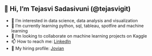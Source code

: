## 👋 Hi, I’m Tejasvi Sadasivuni (@tejasvigit)
- 👀 I’m interested in data science, data analysis and visualization
- 🌱 I’m currently learning python, sql, tableau, spotfire and machine learning
- 💞️ I’m looking to collaborate on machine learning projects on Kaggle
- 📫 How to reach me: [LinkedIn](https://www.linkedin.com/in/tsadasivuni/)
- 👀 My hiring profile: [Jovian](https://jovian.ai/hire/tejasvi-sadasivuni)

<!---
tejasvigit/tejasvigit is a ✨ special ✨ repository because its `README.md` (this file) appears on your GitHub profile.
You can click the Preview link to take a look at your changes.
--->
